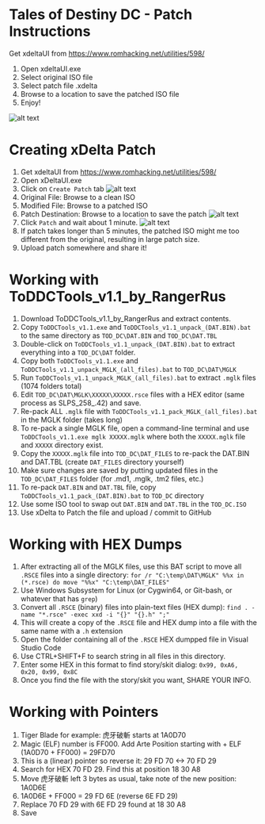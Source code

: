 # Tales of Destiny DC - Patch Instructions
Get xdeltaUI from https://www.romhacking.net/utilities/598/
1. Open xdeltaUI.exe
1. Select original ISO file
1. Select patch file .xdelta
1. Browse to a location to save the patched ISO file
1. Enjoy!

![alt text](https://raw.githubusercontent.com/pnvnd/Tales-of-Destiny-DC/master/patch/xdelta_patch.png "xdeltaUI patching instructions.")

# Creating xDelta Patch
1. Get xdeltaUI from https://www.romhacking.net/utilities/598/
1. Open xDeltaUI.exe
1. Click on `Create Patch` tab
![alt text](https://raw.githubusercontent.com/pnvnd/Tales-of-Destiny-DC/master/patch/xdelta/xdelta_01.png "Create xdeltaUI patch step 1.")
1. Original File: Browse to a clean ISO
1. Modified File: Browse to a patched ISO
1. Patch Destination: Browse to a location to save the patch
![alt text](https://raw.githubusercontent.com/pnvnd/Tales-of-Destiny-DC/master/patch/xdelta/xdelta_02.png "Create xdeltaUI patch step 2.")
1. Click `Patch` and wait about 1 minute.
![alt text](https://raw.githubusercontent.com/pnvnd/Tales-of-Destiny-DC/master/patch/xdelta/xdelta_03.png "Create xdeltaUI patch step 3.")
1. If patch takes longer than 5 minutes, the patched ISO might me too different from the original, resulting in large patch size.
1. Upload patch somewhere and share it!

# Working with ToDDCTools_v1.1_by_RangerRus
1. Download ToDDCTools_v1.1_by_RangerRus and extract contents.
1. Copy `ToDDCTools_v1.1.exe` and `ToDDCTools_v1.1_unpack_(DAT.BIN).bat` to the same directory as `TOD_DC\DAT.BIN` and `TOD_DC\DAT.TBL`
1. Double-click on `ToDDCTools_v1.1_unpack_(DAT.BIN).bat` to extract everything into a `TOD_DC\DAT` folder.
1. Copy both `ToDDCTools_v1.1.exe` and `ToDDCTools_v1.1_unpack_MGLK_(all_files).bat` to `TOD_DC\DAT\MGLK`
1. Run `ToDDCTools_v1.1_unpack_MGLK_(all_files).bat` to extract `.mglk` files (1074 folders total)
1. Edit `TOD_DC\DAT\MGLK\XXXXX\XXXXX.rsce` files with a HEX editor (same process as SLPS_258_.42) and save.
1. Re-pack ALL `.mglk` file with `ToDDCTools_v1.1_pack_MGLK_(all_files).bat` in the MGLK folder (takes long)
1. To re-pack a single MGLK file, open a command-line terminal and use `ToDDCTools_v1.1.exe mglk XXXXX.mglk` where both the `XXXXX.mglk` file and `XXXXX` directory exist.
1. Copy the `XXXXX.mglk` file into `TOD_DC\DAT_FILES` to re-pack the DAT.BIN and DAT.TBL (create `DAT_FILES` directory yourself)
1. Make sure changes are saved by putting updated files in the `TOD_DC\DAT_FILES` folder (for .md1, .mglk, .tm2  files, etc.)
1. To re-pack `DAT.BIN` and `DAT.TBL` file, copy `ToDDCTools_v1.1_pack_(DAT.BIN).bat` to `TOD_DC` directory
1. Use some ISO tool to swap out `DAT.BIN` and `DAT.TBL` in the `TOD_DC.ISO`
1. Use xDelta to Patch the file and upload / commit to GitHub

# Working with HEX Dumps
1. After extracting all of the MGLK files, use this BAT script to move all `.RSCE` files into a single directory: `for /r "C:\temp\DAT\MGLK" %%x in (*.rsce) do move "%%x" "C:\temp\DAT_FILES"`
1. Use Windows Subsystem for Linux (or Cygwin64, or Git-bash, or whatever that has `grep`)
1. Convert all `.RSCE` (binary) files into plain-text files (HEX dump): `find . -name "*.rsce" -exec xxd -i "{}" "{}.h" ";"`
1. This will create a copy of the `.RSCE` file and HEX dump into a file with the same name with a `.h` extension
1. Open the folder containing all of the `.RSCE` HEX dumpped file in Visual Studio Code
1. Use CTRL+SHIFT+F to search string in all files in this directory.
1. Enter some HEX in this format to find story/skit dialog: `0x99, 0xA6, 0x20, 0x99, 0x8C`
1. Once you find the file with the story/skit you want, SHARE YOUR INFO.


# Working with Pointers
1. Tiger Blade for example: <Sword Icon> 虎牙破斬 starts at 1A0D70
2. Magic (ELF) number is FF000.  Add Arte Position starting with <Sword Icon> + ELF (1A0D70 + FF000) = 29FD70
3. This is a (linear) pointer so reverse it: 29 FD 70 <-> 70 FD 29
4. Search for HEX 70 FD 29.  Find this at position 18 30 A8
5. Move <Sword Icon> 虎牙破斬 left 3 bytes as usual, take note of the new position: 1A0D6E
6. 1A0D6E + FF000 = 29 FD 6E (reverse 6E FD 29)
7. Replace 70 FD 29 with 6E FD 29 found at 18 30 A8
8. Save
